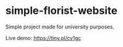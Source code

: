# simple-florist-website
Simple project made for university purposes.

Live demo: https://tiny.pl/cv1gc
